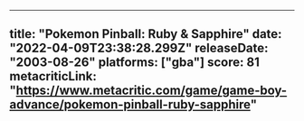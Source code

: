 
---
title: "Pokemon Pinball: Ruby & Sapphire"
date: "2022-04-09T23:38:28.299Z"
releaseDate: "2003-08-26"
platforms: ["gba"]
score: 81
metacriticLink: "https://www.metacritic.com/game/game-boy-advance/pokemon-pinball-ruby-sapphire"
---
